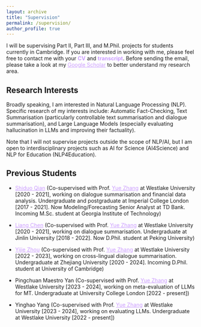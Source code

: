 ```yaml
---
layout: archive
title: "Supervision"
permalink: /supervision/
author_profile: true
---
```


I will be supervising Part II, Part III, and M.Phil. projects for students currently in Cambridge.
If you are interested in working with me, please feel free to contact me with your <span style="color: rgb(203, 157, 255);">**CV**</span> and <span style="color: rgb(203, 157, 255);">**transcript**</span>. Before sending the email, please take a look at my <a href="https://scholar.google.co.uk/citations?user=8P23zSkAAAAJ"   style="color: rgb(203, 157, 255);">Google Scholar</a> to better understand my research area.

Research Interests
-----------------
Broadly speaking, I am interested in Natural Language Processing (NLP). Specific research of my interests include: Automatic Fact-Checking, Text Summarisation (particularly controllable text summarisation and dialogue summarisation), and Large Language Models (especially evaluating hallucination in LLMs and improving their factuality). 

Note that I will not supervise projects outside the scope of NLP/AI, but I am open to interdisciplinary projects such as AI for Science (AI4Science) and NLP for Education (NLP4Education).

<!-- Potential Project Topics
-----------------
*  -->


Previous Students
-----------------
* <a href="https://www.linkedin.com/in/shiduo-qian-a59261131/?original_referer=https%3A%2F%2Fwww%2Egoogle%2Ecom%2F&originalSubdomain=ca" style="color: rgb(203, 157, 255);">Shiduo Qian</a> (Co-supervised with Prof. <a href="https://frcchang.github.io/" style="color: rgb(203, 157, 255);">Yue Zhang</a> at Westlake University [2020 - 2021], working on dialogue summarisation and financial data analysis. Undergraduate and postgraduate at Imperial College London [2017 - 2021]. Now Modeling/Forecasting Senior Analyst at TD Bank. Incoming M.Sc. student at Georgia Institute of Technology)

* <a href="https://chenllliang.github.io/about/"   style="color: rgb(203, 157, 255);">Liang Chen</a> (Co-supervised with Prof. <a href="https://frcchang.github.io/" style="color: rgb(203, 157, 255);">Yue Zhang</a> at Westlake University [2020 - 2021], working on dialogue summarisation. Undergraduate at Jinlin University [2018 - 2022]. Now D.Phil. student at Peking University)
    
* <a href="https://cyber-e-j.github.io/"   style="color: rgb(203, 157, 255);">Yijie Zhou</a> (Co-supervised with Prof. <a href="https://frcchang.github.io/" style="color: rgb(203, 157, 255);">Yue Zhang</a> at Westlake University [2022 - 2023], working on cross-lingual dialogue summarisation. Undergraduate at Zhejiang University [2020 - 2024]. Incoming D.Phil. student at University of Cambridge)

* Pingchuan Maestro Yan (Co-supervised with Prof. <a href="https://frcchang.github.io/" style="color: rgb(203, 157, 255);">Yue Zhang</a> at Westlake University [2023 - 2024], working on meta-evaluation of LLMs for MT. Undergraduate at University College London [2022 - present])

* Yinghao Yang (Co-supervised with Prof. <a href="https://frcchang.github.io/" style="color: rgb(203, 157, 255);">Yue Zhang</a> at Westlake University [2023 - 2024], working on evaluating LLMs. Undergraduate at Westlake University [2022 - present])